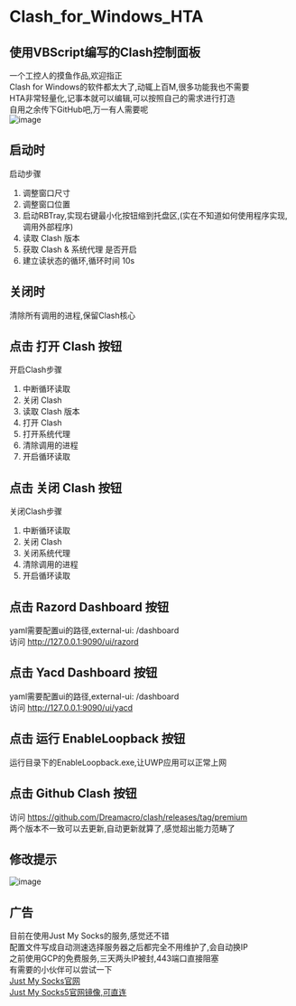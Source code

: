 # Clash_for_Windows_HTA
## 使用VBScript编写的Clash控制面板<br>
一个工控人的摸鱼作品,欢迎指正<br>
Clash for Windows的软件都太大了,动辄上百M,很多功能我也不需要<br>
HTA非常轻量化,记事本就可以编辑,可以按照自己的需求进行打造<br>
自用之余传下GitHub吧,万一有人需要呢<br>
![image](https://github.com/Amaury-GitHub/Clash_for_Windows_HTA/blob/main/README_IMG/IMG1.png)<br>
## 启动时<br>
启动步骤<br>
1. 调整窗口尺寸
2. 调整窗口位置
3. 启动RBTray,实现右键最小化按钮缩到托盘区,(实在不知道如何使用程序实现,调用外部程序)
4. 读取 Clash 版本
5. 获取 Clash & 系统代理 是否开启
7. 建立读状态的循环,循环时间 10s
## 关闭时<br>
清除所有调用的进程,保留Clash核心<br>
## 点击 打开 Clash 按钮<br>
开启Clash步骤<br>
1. 中断循环读取
2. 关闭 Clash
3. 读取 Clash 版本
4. 打开 Clash
5. 打开系统代理
6. 清除调用的进程
7. 开启循环读取
## 点击 关闭 Clash 按钮<br>
关闭Clash步骤<br>
1. 中断循环读取
2. 关闭 Clash
3. 关闭系统代理
4. 清除调用的进程
5. 开启循环读取
## 点击 Razord Dashboard 按钮<br>
yaml需要配置ui的路径,external-ui: /dashboard<br>
访问 http://127.0.0.1:9090/ui/razord
## 点击 Yacd Dashboard 按钮<br>
yaml需要配置ui的路径,external-ui: /dashboard<br>
访问 http://127.0.0.1:9090/ui/yacd
## 点击 运行 EnableLoopback 按钮<br>
运行目录下的EnableLoopback.exe,让UWP应用可以正常上网
## 点击 Github Clash 按钮<br>
访问 https://github.com/Dreamacro/clash/releases/tag/premium<br>
两个版本不一致可以去更新,自动更新就算了,感觉超出能力范畴了
## 修改提示<br>
![image](https://github.com/Amaury-GitHub/Clash_for_Windows_HTA/blob/main/README_IMG/IMG2.png)<br>
## 广告<br>
目前在使用Just My Socks的服务,感觉还不错<br>
配置文件写成自动测速选择服务器之后都完全不用维护了,会自动换IP<br>
之前使用GCP的免费服务,三天两头IP被封,443端口直接阻塞<br>
有需要的小伙伴可以尝试一下<br>
[Just My Socks官网](https://justmysocks.net/members/aff.php?aff=15760)<br>
[Just My Socks5官网镜像,可直连](https://justmysocks5.net/members/aff.php?aff=15760)
